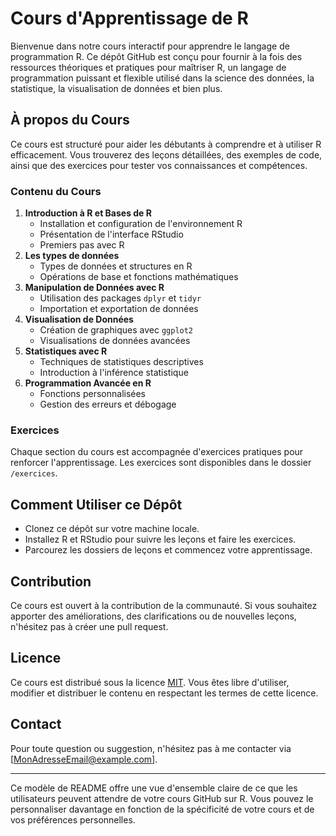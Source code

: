 # Cours d'Apprentissage de R

Bienvenue dans notre cours interactif pour apprendre le langage de programmation R.
Ce dépôt GitHub est conçu pour fournir à la fois des ressources théoriques et pratiques pour maîtriser R, 
un langage de programmation puissant et flexible utilisé dans la science des données, la statistique, 
la visualisation de données et bien plus.

## À propos du Cours

Ce cours est structuré pour aider les débutants à comprendre et à utiliser R efficacement.
Vous trouverez des leçons détaillées, des exemples de code, ainsi que des exercices pour tester vos connaissances et compétences.

### Contenu du Cours

1. **Introduction à R et Bases de R**
   - Installation et configuration de l'environnement R
   - Présentation de l'interface RStudio
   - Premiers pas avec R
2. **Les types de données**
   - Types de données et structures en R
   - Opérations de base et fonctions mathématiques
3. **Manipulation de Données avec R**
   - Utilisation des packages `dplyr` et `tidyr`
   - Importation et exportation de données
4. **Visualisation de Données**
   - Création de graphiques avec `ggplot2`
   - Visualisations de données avancées
5. **Statistiques avec R**
   - Techniques de statistiques descriptives
   - Introduction à l'inférence statistique
6. **Programmation Avancée en R**
   - Fonctions personnalisées
   - Gestion des erreurs et débogage

### Exercices

Chaque section du cours est accompagnée d'exercices pratiques pour renforcer l'apprentissage. 
Les exercices sont disponibles dans le dossier `/exercices`.

## Comment Utiliser ce Dépôt

- Clonez ce dépôt sur votre machine locale.
- Installez R et RStudio pour suivre les leçons et faire les exercices.
- Parcourez les dossiers de leçons et commencez votre apprentissage.

## Contribution

Ce cours est ouvert à la contribution de la communauté. Si vous souhaitez apporter des améliorations,
des clarifications ou de nouvelles leçons, n'hésitez pas à créer une pull request.

## Licence

Ce cours est distribué sous la licence [MIT](LICENSE). Vous êtes libre d'utiliser, 
modifier et distribuer le contenu en respectant les termes de cette licence.

## Contact

Pour toute question ou suggestion, n'hésitez pas à me contacter via [MonAdresseEmail@example.com].

---

Ce modèle de README offre une vue d'ensemble claire de ce que les utilisateurs peuvent attendre de votre cours GitHub sur R. Vous pouvez le personnaliser davantage en fonction de la spécificité de votre cours et de vos préférences personnelles.
